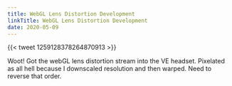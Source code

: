 ```yaml
---
title: WebGL Lens Distortion Development
linkTitle: WebGL Lens Distortion Development
date: 2020-05-09
---
```


{{< tweet 1259128378264870913 >}}

Woot! Got the webGL lens distortion stream into the VE headset. Pixelated as all hell because I downscaled resolution and then warped. Need to reverse that order. 
